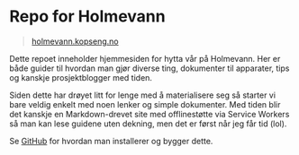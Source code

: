 # Repo for Holmevann
> [holmevann.kopseng.no](http://holmevann.kopseng.no)

Dette repoet inneholder hjemmesiden for hytta vår på Holmevann.
Her er både guider til hvordan man gjør diverse ting, dokumenter til apparater, tips og kanskje prosjektblogger med tiden.

Siden dette har drøyet litt for lenge med å materialisere seg så starter vi bare veldig 
enkelt med noen lenker og simple dokumenter. Med tiden blir det kanskje en Markdown-drevet site med offlinestøtte via Service Workers så man kan lese guidene uten dekning, men det er først når jeg får tid (lol).

Se [GitHub](https://help.github.com/articles/setting-up-your-github-pages-site-locally-with-jekyll/) for hvordan man installerer og bygger dette.
